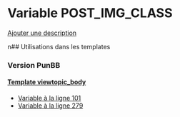 # Variable POST_IMG_CLASS
[Ajouter une description](https://fa-tvars.appspot.com/POST_IMG_CLASS)

n## Utilisations dans les templates

### Version PunBB

#### [Template viewtopic_body](punbb/viewtopic_body.md)
* [Variable à la ligne 101](../punbb/viewtopic_body.tpl#L101)
* [Variable à la ligne 279](../punbb/viewtopic_body.tpl#L279)